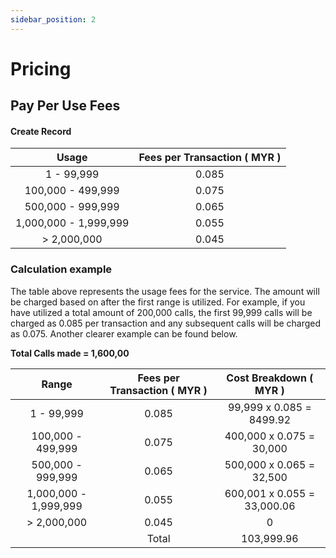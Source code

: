 ```yaml
---
sidebar_position: 2
---
```


# Pricing

[comment]: <> (## Monthly Subcription Fee)

[comment]: <> (Fixed rate of:)

[comment]: <> (# **MYR 1,000.00** )

[comment]: <> (<br/>)

## Pay Per Use Fees

#### Create Record

| Usage | Fees per Transaction ( MYR ) |
| :----: | :-----------: |
| 1 - 99,999 | 0.085 |
| 100,000 - 499,999 | 0.075 |
| 500,000 - 999,999 | 0.065 |
| 1,000,000 - 1,999,999 | 0.055 |
| > 2,000,000 | 0.045 |

### Calculation example

The table above represents the usage fees for the service. The amount will be charged based on after the first range is utilized. For example, if you have utilized a total amount of 200,000 calls, the first 99,999 calls will be charged as 0.085 per transaction and any subsequent calls will be charged as 0.075. Another clearer example can be found below.

**Total Calls made = 1,600,00**

| Range                 | Fees per Transaction ( MYR ) | Cost Breakdown ( MYR )       |
| :-------------------: | :--------------------------: | :-------------------------:  |
| 1 - 99,999            | 0.085                        | 99,999 x 0.085 = 8499.92     |
| 100,000 - 499,999     | 0.075                        | 400,000 x 0.075 = 30,000     |
| 500,000 - 999,999     | 0.065                        | 500,000 x 0.065 = 32,500     |
| 1,000,000 - 1,999,999 | 0.055                        | 600,001 x 0.055 = 33,000.06  |
| > 2,000,000           | 0.045                        |  0   |
|            | Total                      |  103,999.96        |

<br/>

